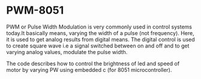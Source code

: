 # PWM-8051
PWM or Pulse Width Modulation is very commonly used in control systems today.It basically means, varying the width of a pulse (not frequency).
Here, it is used to get analog results from digital means. The digital control is used to create square wave i.e a signal switched between on and off and to get varying analog values, modulate the pulse width.

The code describes how to control the brightness of led and speed of motor by varying PW using embedded c (for 8051 microcontroller).
